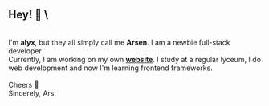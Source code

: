 ## **Hey! 👋** \
\
I'm **alyx**, but they all simply call me **Arsen**. I am a newbie full-stack developer \
Currently, I am working on my own [**website**](https://alyxmp4.ml). I study at a regular lyceum, I do web development and now I'm learning frontend frameworks. \
\
Cheers 🍷 \
Sincerely, Ars.
